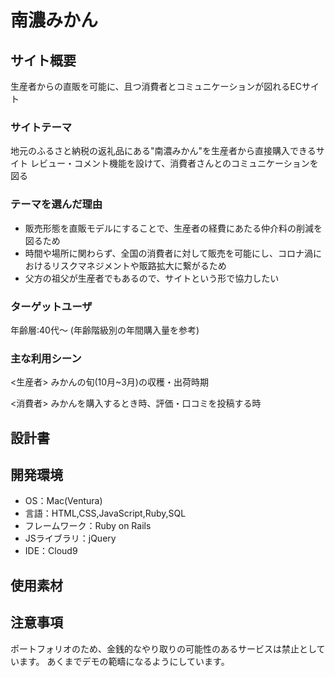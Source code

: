 # 南濃みかん
## サイト概要
生産者からの直販を可能に、且つ消費者とコミュニケーションが図れるECサイト
### サイトテーマ
地元のふるさと納税の返礼品にある"南濃みかん"を生産者から直接購入できるサイト
レビュー・コメント機能を設けて、消費者さんとのコミュニケーションを図る
### テーマを選んだ理由
- 販売形態を直販モデルにすることで、生産者の経費にあたる仲介料の削減を図るため
- 時間や場所に関わらず、全国の消費者に対して販売を可能にし、コロナ渦におけるリスクマネジメントや販路拡大に繋がるため
- 父方の祖父が生産者でもあるので、サイトという形で協力したい
### ターゲットユーザ
年齢層:40代〜
(年齢階級別の年間購入量を参考)

### 主な利用シーン
<生産者>
みかんの旬(10月~3月)の収穫・出荷時期

<消費者>
みかんを購入するとき時、評価・口コミを投稿する時

## 設計書


## 開発環境
- OS：Mac(Ventura)
- 言語：HTML,CSS,JavaScript,Ruby,SQL
- フレームワーク：Ruby on Rails
- JSライブラリ：jQuery
- IDE：Cloud9

## 使用素材


## 注意事項
ポートフォリオのため、金銭的なやり取りの可能性のあるサービスは禁止としています。
あくまでデモの範疇になるようにしています。
